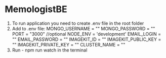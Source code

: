 # MemologistBE

1. To run application you need to create .env file in the root folder
2. Add to .env file:
   MONGO_USERNAME = "<username>"
   MONGO_PASSWORD = "<password>"
   PORT = "3000" //optional
   NODE_ENV = 'development'
   EMAIL_LOGIN = "<emailForConfirm>"
   EMAIL_PASSWORD = "<password>"
   IMAGEKIT_ID = "<id>"
   IMAGEKIT_PUBLIC_KEY = "<key>"
   IMAGEKIT_PRIVATE_KEY = "<key>"
   CLUSTER_NAME = "<string>"
3. Run - npm run watch in the terminal
